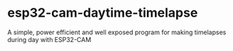 # esp32-cam-daytime-timelapse
A simple, power efficient and well exposed program for making timelapses during day with ESP32-CAM
